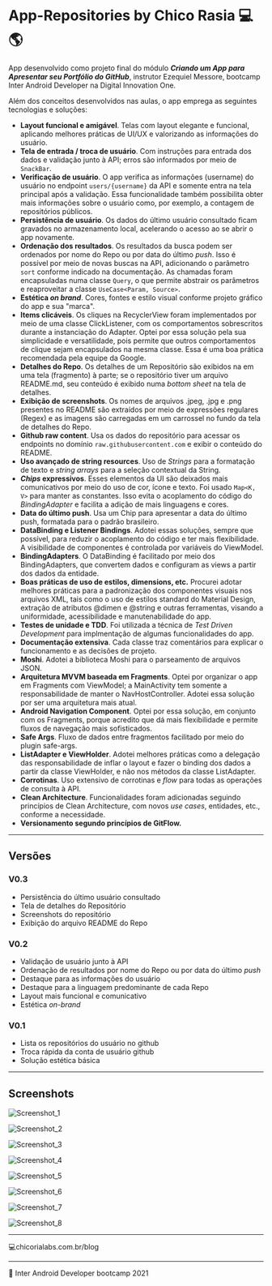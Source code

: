 # App-Repositories by Chico Rasia 💻🌎

App desenvolvido como projeto final do módulo ***Criando um App para Apresentar seu Portfólio do GitHub***, instrutor Ezequiel Messore, bootcamp Inter Android Developer na Digital Innovation One.

Além dos conceitos desenvolvidos nas aulas, o app emprega as seguintes tecnologias e soluções:

- **Layout funcional e amigável**. Telas com layout elegante e funcional, aplicando melhores práticas de UI/UX e valorizando as informações do usuário.
- **Tela de entrada / troca de usuário**. Com instruções para entrada dos dados e validação junto à API; erros são informados por meio de `SnackBar`.
- **Verificação de usuário**. O app verifica as informações (username) do usuário no endpoint `users/{username}` da API e somente entra na tela principal após a validação. Essa funcionalidade também possibilita obter mais informações sobre o usuário como, por exemplo, a contagem de repositórios públicos.
- **Persistência de usuário**. Os dados do último usuário consultado ficam gravados no armazenamento local, acelerando o acesso ao se abrir o app novamente.
- **Ordenação dos resultados**. Os resultados da busca podem ser ordenados por nome do Repo ou por data do último *push*. Isso é possível por meio de novas buscas na API, adicionando o parâmetro `sort` conforme indicado na documentação. As chamadas foram encapsuladas numa classe `Query`, o que permite abstrair os parâmetros e reaproveitar a classe `UseCase<Param, Source>`.
- **Estética  *on brand***. Cores, fontes e estilo visual conforme projeto gráfico do app e sua "marca".
- **Items clicáveis**. Os cliques na RecyclerView foram implementados por meio de uma classe ClickListener, com os comportamentos sobrescritos durante a instanciação do Adapter. Optei por essa solução pela sua simplicidade e versatilidade, pois permite que outros comportamentos de clique sejam encapsulados na mesma classe. Essa é uma boa prática recomendada pela equipe da Google.
- **Detalhes do Repo**. Os detalhes de um Repositório são exibidos na em uma tela (fragmento) à parte; se o repositório tiver um arquivo README.md, seu conteúdo é exibido numa *bottom sheet* na tela de detalhes.
- **Exibição de screenshots**. Os nomes de arquivos .jpeg, .jpg e .png presentes no README são extraídos por meio de expressões regulares (Regex) e as imagens são carregadas em um carrossel no fundo da tela de detalhes do Repo.
- **Github raw content**. Usa os dados do repositório para acessar os endpoints no domínio `raw.githubusercontent.com` e exibir o conteúdo do README.
- **Uso avançado de string resources**. Uso de *Strings* para a formatação de texto e *string arrays* para a seleção contextual da String.
- ***Chips* expressivos**. Esses elementos da UI são deixados mais comunicativos por meio do uso de cor, ícone e texto. Foi usado `Map<K, V>` para manter as constantes. Isso evita o acoplamento do código do *BindingAdapter* e facilita a adição de mais linguagens e cores.
- **Data do último push**. Usa um Chip para apresentar a data do último push, formatada para o padrão brasileiro.  
- **DataBinding e Listener Bindings**. Adotei essas soluções, sempre que possível, para reduzir o acoplamento do código e ter mais flexibilidade. A visibilidade de componentes é controlada por variáveis do ViewModel.
- **BindingAdapters**. O DataBinding é facilitado por meio dos BindingAdapters, que convertem dados e configuram as views a partir dos dados da entidade. 
- **Boas práticas de uso de estilos, dimensions, etc.** Procurei adotar melhores práticas para a padronização dos componentes visuais nos arquivos XML, tais como o uso de estilos standard do Material Design, extração de atributos @dimen e @string e outras ferramentas, visando a uniformidade, acessibilidade e manutenabilidade do app.
- **Testes de unidade e TDD**. Foi utilizada a técnica de *Test Driven Development* para implmentação de algumas funcionalidades do app.
- **Documentação extensiva**. Cada classe traz comentários para explicar o funcionamento e as decisões de projeto.
- **Moshi**. Adotei a biblioteca Moshi para o parseamento de arquivos JSON.  
- **Arquitetura MVVM baseada em Fragments**. Optei por organizar o app em Fragments com ViewModel; a MainActivity tem somente a responsabilidade de manter o NavHostController. Adotei essa solução por ser uma arquitetura mais atual.
- **Android Navigation Component**. Optei por essa solução, em conjunto com os Fragments, porque acredito que dá mais flexibilidade e permite fluxos de navegação mais sofisticados.
- **Safe Args**. Fluxo de dados entre fragmentos facilitado por meio do plugin safe-args.  
- **ListAdapter e ViewHolder**. Adotei melhores práticas como a delegação das responsabilidade de inflar o layout e fazer o binding dos dados a partir da classe ViewHolder, e não nos métodos da classe ListAdapter.
- **Corrotinas**. Uso extensivo de corrotinas e *flow* para todas as operações de consulta à API.
- **Clean Architecture**. Funcionalidades foram adicionadas seguindo princípios de Clean Architecture, com novos *use cases*, entidades, etc., conforme a necessidade. 
- **Versionamento segundo princípios de GitFlow.**

****

## Versões

### V0.3
- Persistência do último usuário consultado
- Tela de detalhes do Repositório
- Screenshots do repositório
- Exibição do arquivo README do Repo

### V0.2
- Validação de usuário junto à API
- Ordenação de resultados por nome do Repo ou por data do último *push*
- Destaque para as informações do usuário
- Destaque para a linguagem predominante de cada Repo  
- Layout mais funcional e comunicativo
- Estética *on-brand*


### V0.1

- Lista os repositórios do usuário no github
- Troca rápida da conta de usuário github
- Solução estética básica

****

## Screenshots

![Screenshot_1](Screenshot_1.png)

![Screenshot_2](Screenshot_2.png)

![Screenshot_3](Screenshot_3.png)

![Screenshot_4](Screenshot_4.png)

![Screenshot_5](Screenshot_5.png)

![Screenshot_6](Screenshot_6.png)

![Screenshot_7](Screenshot_7.png)

![Screenshot_8](Screenshot_8.png)


****

:computer:chicorialabs.com.br/blog

****

🧡 Inter Android Developer bootcamp 2021

